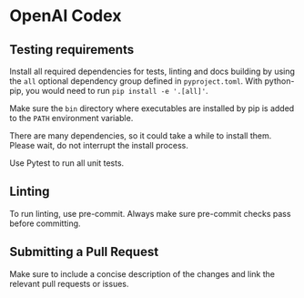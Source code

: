# OpenAI Codex

## Testing requirements

Install all required dependencies for tests, linting and docs building by using
the `all` optional dependency group defined in `pyproject.toml`. With
python-pip, you would need to run `pip install -e '.[all]'`.

Make sure the `bin` directory where executables are installed by pip is added
to the `PATH` environment variable.

There are many dependencies, so it could take a while to install them. Please
wait, do not interrupt the install process.

Use Pytest to run all unit tests.

## Linting

To run linting, use pre-commit. Always make sure pre-commit checks pass before
committing.

## Submitting a Pull Request

Make sure to include a concise description of the changes and link the relevant
pull requests or issues.
